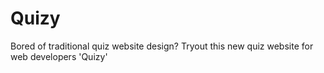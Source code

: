 # Quizy
Bored of traditional quiz website design? Tryout this new quiz website for web developers 'Quizy'
